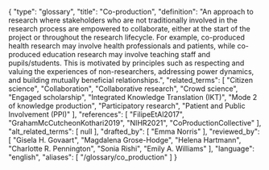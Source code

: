 {
    "type": "glossary",
    "title": "Co-production",
    "definition": "An approach to research where stakeholders who are not traditionally involved in the research process are empowered to collaborate, either at the start of the project or throughout the research lifecycle. For example, co-produced health research may involve health professionals and patients, while co-produced education research may involve teaching staff and pupils/students. This is motivated by principles such as respecting and valuing the experiences of non-researchers, addressing power dynamics, and building mutually beneficial relationships.",
    "related_terms": [
        "Citizen science",
        "Collaboration",
        "Collaborative research",
        "Crowd science",
        "Engaged scholarship",
        "Integrated Knowledge Translation (IKT)",
        "Mode 2 of knowledge production",
        "Participatory research",
        "Patient and Public Involvement (PPI)"
    ],
    "references": [
        "FilipeEtAl2017",
        "GrahamMcCutcheonKothari2019",
        "NIHR2021",
        "CoProductionCollective"
    ],
    "alt_related_terms": [
        null
    ],
    "drafted_by": [
        "Emma Norris"
    ],
    "reviewed_by": [
        "Gisela H. Govaart",
        "Magdalena Grose-Hodge",
        "Helena Hartmann",
        "Charlotte R. Pennington",
        "Sonia Rishi",
        "Emily A. Williams"
    ],
    "language": "english",
    "aliases": [
        "/glossary/co_production"
    ]
}